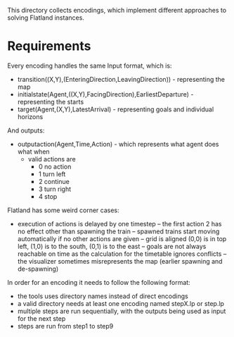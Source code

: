 This directory collects encodings, which implement different approaches to solving Flatland instances.

# Requirements
Every encoding handles the same Input format, which is:
- transition((X,Y),(EnteringDirection,LeavingDirection)) - representing the map
- initialstate(Agent,((X,Y),FacingDirection),EarliestDeparture) - representing the starts
- target(Agent,(X,Y),LatestArrival) - representing goals and individual horizons

And outputs:
- outputaction(Agent,Time,Action) - which represents what agent does what when
    - valid actions are
        - 0 no action
        - 1 turn left
        - 2 continue
        - 3 turn right
        - 4 stop

Flatland has some weird corner cases:
- execution of actions is delayed by one timestep
– the first action 2 has no effect other than spawning the train
– spawned trains start moving automatically if no other actions are given
– grid is aligned (0,0) is in top left, (1,0) is to the south, (0,1) is to the east
– goals are not always reachable on time as the calculation for the timetable ignores conflicts
– the visualizer sometimes misrepresents the map (earlier spawning and de-spawning)

In order for an encoding it needs to follow the following format:
- the tools uses directory names instead of direct encodings
- a valid directory needs at least one encoding named stepX.lp or step.lp
- multiple steps are run sequentially, with the outputs being used as input for the next step
- steps are run from step1 to step9